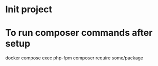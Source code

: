 # Init project

# To run composer commands after setup 

docker compose exec php-fpm composer require some/package